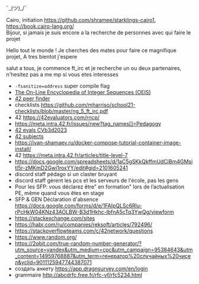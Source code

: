 ¯\_(ツ)_/¯

Cairo, initiation https://github.com/shramee/starklings-cairo1, https://book.cairo-lang.org/    
Bijour, si jamais je suis encore a la recherche de personnes avec qui faire le projet    

Hello tout le monde ! Je cherches des mates pour faire ce magnifique projet, A tres bientot j'espere 

salut a tous, je commence ft_irc et je recherche un ou deux partenaires, n'hesitez pas a me mp si vous etes interesses 


* `-fsanitize=address` super compile flag
* [The On-Line Encyclopedia of Integer Sequences (OEIS)](https://oeis.org/)
* [42 peer finder](https://find-peers.codam.nl/Paris)
* checklists https://github.com/mharriso/school21-checklists/blob/master/ng_5_ft_irc.pdf
* 42 https://42evaluators.com/rncp/
* https://meta.intra.42.fr/issues/new?tag_names[]=Pedagogy
* [42 evals CVb3d2023](https://rphlr.github.io/42-Evals/) 
* [42 subjects](https://github.com/rphlr/42-Subjects)
* https://ivan-shamaev.ru/docker-compose-tutorial-container-image-install/  
* 42 https://meta.intra.42.fr/articles/title-level-7
* https://docs.google.com/spreadsheets/d/1aC5gSKkQkffmUdCiBm4GMsitl5r-zMKmD2Gwi1roxYY/edit#gid=2101605241
* discord staff pédago si un claster bruyant
* discord staff gèrent les pcs et les serveurs de l'école, pas les gens
* Pour les SFP: vous déclarez être" en formation" lors de l’actualisation PE, même quand vous êtes en stage
* SFP & GEN Déclaration d'absence https://docs.google.com/forms/d/e/1FAIpQLSc6Rlu-rPcHkW04KNz43AOLBW-B3d1Hkhc-lbfnA5cTq3YwQg/viewform
* https://stackexchange.com/sites
* https://habr.com/ru/companies/reksoft/articles/792496/ 
* https://stackoverflowteams.com/c/42network/questions
* https://www.random.org/
* https://2qbit.com/true-random-number-generator/?utm_source=yandex&utm_medium=cpc&utm_campaign=95384643&utm_content=14959768887&utm_term=генератор%20случайных%20чисел&yclid=9011125947744387071
* создать анкету https://app.dragnsurvey.com/en/login
* grammaire http://abcdrfc.free.fr/rfc-vf/rfc5234.html 
